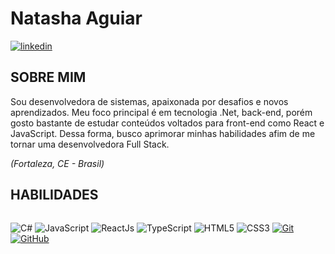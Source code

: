 <h1> Natasha Aguiar </h1>

[![linkedin](https://img.shields.io/badge/linkedin-000?style=for-the-badge&logo=linkedin&logoColor=blue)](https://www.linkedin.com/in/natasha-aguiar-207750225/)
<h2> SOBRE MIM </h2>
Sou desenvolvedora de sistemas, apaixonada por desafios e novos aprendizados. 
Meu foco principal é em tecnologia .Net, back-end, porém gosto bastante de estudar conteúdos voltados para front-end como React e JavaScript. 
Dessa forma, busco aprimorar minhas habilidades afim de me tornar uma desenvolvedora Full Stack. 

 <i>(Fortaleza, CE - Brasil)</i>

<h2> HABILIDADES </h2>
<div style="display: flex">
<br>

![C#](https://img.shields.io/badge/-CSharp-000?style=for-the-badge&logo=sharp&logoColor=purple)
![JavaScript](https://img.shields.io/badge/JavaScript-000?style=for-the-badge&logo=javascript&logoColor=yellow)
![ReactJs](https://img.shields.io/badge/React-000?style=for-the-badge&logo=react&logoColor=blue)
![TypeScript](https://img.shields.io/badge/TypeScript-000?style=for-the-badge&logo=typescript&logoColor=blue)
![HTML5](https://img.shields.io/badge/HTML5-000?style=for-the-badge&logo=html5)
![CSS3](https://img.shields.io/badge/CSS3-000?style=for-the-badge&logo=css3&logoColor=blue)
[![Git](https://img.shields.io/badge/Git-000?style=for-the-badge&logo=git&logoColor=E94D5F)]()
[![GitHub](https://img.shields.io/badge/GitHub-000?style=for-the-badge&logo=github&logoColor=30A3DC)]()

</div>
 


